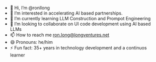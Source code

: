 - 👋 Hi, I’m @ronllong
- 👀 I’m interested in accelerating AI based partnerships.
- 🌱 I’m currently learning LLM Construction and Prompot Engineering
- 💞️ I’m looking to collaborate on UI code development using AI based LLMs
- 📫 How to reach me ron.long@longventures.net
- 😄 Pronouns: he/him
- ⚡ Fun fact: 35+ years in technology development and a continuos learner

<!---
ronllong/ronllong is a ✨ special ✨ repository because its `README.md` (this file) appears on your GitHub profile.
You can click the Preview link to take a look at your changes.
--->
